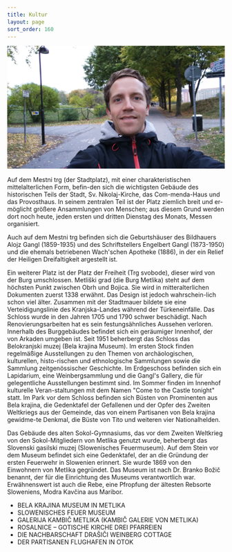 ```yaml
---
title: Kultur
layout: page
sort_order: 160
---
```


![Carl](/images/test.jpg)

Auf dem Mestni trg (der Stadtplatz), mit einer charakteristischen mittelalterlichen Form, befin-den sich 
die wichtigsten Gebäude des historischen Teils der Stadt, Sv. Nikolaj-Kirche, das Com-menda-Haus und das 
Provosthaus. In seinem zentralen Teil ist der Platz ziemlich breit und er-möglicht größere Ansammlungen 
von Menschen; aus diesem Grund werden dort noch heute, jeden ersten und dritten Dienstag des Monats, Messen 
organisiert.

Auch auf dem Mestni trg befinden sich die Geburtshäuser des Bildhauers Alojz Gangl (1859-1935) und des 
Schriftstellers Engelbert Gangl (1873-1950) und die ehemals betriebenen Wach'schen Apotheke (1886), in der 
ein Relief der Heiligen Dreifaltigkeit argestellt ist.

Ein weiterer Platz ist der Platz der Freiheit (Trg svobode), dieser wird von der Burg umschlossen. 
Metliški grad (die Burg Metlika) steht auf dem höchsten Punkt zwischen Obrh und Bojica. Sie wird in 
mitteralterlichen Dokumenten zuerst 1338 erwähnt. Das Design ist jedoch wahrschein-lich schon viel älter. 
Zusammen mit der Stadtmauer bildete sie eine Verteidigungslinie des Kranjska-Landes während der 
Türkeneinfälle. Das Schloss wurde in den Jahren 1705 und 1790 schwer beschädigt. Nach Renovierungsarbeiten 
hat es sein festungsähnliches Aussehen verloren. Innerhalb des Burggebäudes befindet sich ein geräumiger 
Innenhof, der von Arkaden umgeben ist. Seit 1951 beherbergt das Schloss das Belokranjski muzej (Bela 
krajina Museum). Im ersten Stock finden regelmäßige Ausstellungen zu den Themen von archäologischen, 
kulturellen, histo-rischen und ethnologische Sammlungen sowie die Sammlung zeitgenössischer Geschichte. 
Im Erdgeschoss befinden sich ein Lapidarium, eine Weinbergsammlung und die Gangl's Gallery, die für 
gelegentliche Ausstellungen bestimmt sind. Im Sommer finden im Innenhof kulturelle Veran-staltungen mit 
dem Namen "Come to the Castle tonight" statt. Im Park vor dem Schloss befinden sich Büsten von 
Prominenten aus Bela krajina, die Gedenktafel der Gefallenen und der Opfer des Zweiten Weltkriegs aus 
der Gemeinde, das von einem Partisanen von Bela krajina gewidme-te Denkmal, die Büste von Tito und 
weiteren vier Nationalhelden.

Das Gebäude des alten Sokol-Gymnasiums, das vor dem Zweiten Weltkrieg von den Sokol-Mitgliedern von 
Metlika genutzt wurde, beherbergt das Slovenski gasilski muzej (Slowenisches Feuermuseum). Auf dem Stein 
vor dem Museum befindet sich eine Gedenktafel, der an die Gründung der ersten Feuerwehr in Slowenien 
erinnert. Sie wurde 1869 von den Einwohnern von Metlika gegründet. Das Museum ist nach Dr. Branko Božič 
benannt, der für die Einrichtung des Museums verantwortlich war. Erwähnenswert ist auch die Rebe, eine 
Pfropfung der ältesten Rebsorte Sloweniens, Modra Kavčina aus Maribor. 

* BELA KRAJINA MUSEUM IN METLIKA
* SLOWENISCHES FEUER MUSEUM
* GALERIJA KAMBIČ METLIKA (KAMBIČ GALERIE VON METLIKA)
* ROSALNICE – GOTISCHE KIRCHE DREI PFARREIEN
* DIE NACHBARSCHAFT DRAŠIČI WEINBERG COTTAGE
* DER PARTISANEN FLUGHAFEN IN OTOK
